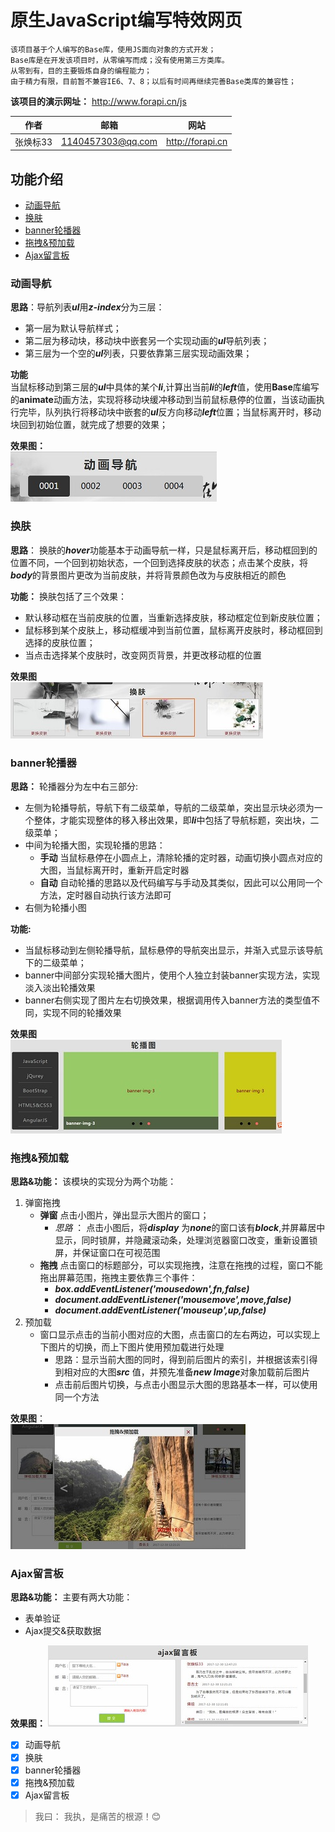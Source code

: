 # 原生JavaScript编写特效网页    
    
    该项目基于个人编写的Base库，使用JS面向对象的方式开发；  
    Base库是在开发该项目时，从零编写而成；没有使用第三方类库。  
    从零到有，目的主要锻炼自身的编程能力；  
    由于精力有限，目前暂不兼容IE6、7、8；以后有时间再继续完善Base类库的兼容性；  

**该项目的演示网址：** http://www.forapi.cn/js

|作者|邮箱|网站|  
|:---:|:---:|:---:  
|张焕标33|1140457303@qq.com|http://forapi.cn


## 功能介绍
* [动画导航](#动画导航)
* [换肤](#换肤)
* [banner轮播器](#banner轮播器)
* [拖拽&预加载](#拖拽&预加载)
* [Ajax留言板](#Ajax留言板)  

### 动画导航  

__思路__：导航列表***ul***用***z-index***分为三层：  
* 第一层为默认导航样式；
* 第二层为移动块，移动块中嵌套另一个实现动画的***ul***导航列表；
* 第三层为一个空的***ul***列表，只要依靠第三层实现动画效果；  

**功能**  
当鼠标移动到第三层的***ul***中具体的某个***li***,计算出当前***li***的***left***值，使用**Base**库编写的**animate**动画方法，实现将移动块缓冲移动到当前鼠标悬停的位置，当该动画执行完毕，队列执行将移动块中嵌套的***ul***反方向移动***left***位置；当鼠标离开时，移动块回到初始位置，就完成了想要的效果；  

__效果图：__  
![动画导航][nav]  

### 换肤 
__思路__： 换肤的***hover***功能基本于动画导航一样，只是鼠标离开后，移动框回到的位置不同，一个回到初始状态，一个回到选择皮肤的状态；点击某个皮肤，将***body***的背景图片更改为当前皮肤，并将背景颜色改为与皮肤相近的颜色

__功能：__ 换肤包括了三个效果：  
* 默认移动框在当前皮肤的位置，当重新选择皮肤，移动框定位到新皮肤位置；
* 鼠标移到某个皮肤上，移动框缓冲到当前位置，鼠标离开皮肤时，移动框回到选择的皮肤位置；
* 当点击选择某个皮肤时，改变网页背景，并更改移动框的位置  

**效果图**  
![换肤][skin]  

### banner轮播器  
**思路：**  轮播器分为左中右三部分:  
* 左侧为轮播导航，导航下有二级菜单，导航的二级菜单，突出显示块必须为一个整体，才能实现整体的移入移出效果，即***li***中包括了导航标题，突出块，二级菜单；
* 中间为轮播大图，实现轮播的思路：  
    * **手动** 当鼠标悬停在小圆点上，清除轮播的定时器，动画切换小圆点对应的大图，当鼠标离开时，重新开启定时器
    * **自动**  自动轮播的思路以及代码编写与手动及其类似，因此可以公用同一个方法，定时器自动执行该方法即可
* 右侧为轮播小图

__功能:__  
* 当鼠标移动到左侧轮播导航，鼠标悬停的导航突出显示，并渐入式显示该导航下的二级菜单；
* banner中间部分实现轮播大图片，使用个人独立封装banner实现方法，实现淡入淡出轮播效果
* banner右侧实现了图片左右切换效果，根据调用传入banner方法的类型值不同，实现不同的轮播效果    

**效果图**  
![banner轮播器][banner]   

### 拖拽&预加载

**思路&功能：** 该模块的实现分为两个功能：
1. 弹窗拖拽
    * **弹窗** 点击小图片，弹出显示大图片的窗口；
        * *思路* ： 点击小图后，将***display*** 为***none***的窗口该有***block***,并屏幕居中显示，同时锁屏，并隐藏滚动条，处理浏览器窗口改变，重新设置锁屏，并保证窗口在可视范围
    * **拖拽** 点击窗口的标题部分，可以实现拖拽，注意在拖拽的过程，窗口不能拖出屏幕范围，拖拽主要依靠三个事件：  
        * ***box.addEventListener('mousedown',fn,false)***
        * ***document.addEventListener('mousemove',move,false)***
        * ***document.addEventListener('mouseup',up,false)***
2. 预加载
    * 窗口显示点击的当前小图对应的大图，点击窗口的左右两边，可以实现上下图片的切换，而上下图片使用预加载进行处理
        - 思路：显示当前大图的同时，得到前后图片的索引，并根据该索引得到相对应的大图***src*** 值，并预先准备***new Image***对象加载前后图片
        * 点击前后图片切换，与点击小图显示大图的思路基本一样，可以使用同一个方法  

**效果图**：  
![拖拽&预加载][drag]  

### Ajax留言板  
**思路&功能：** 主要有两大功能：
* 表单验证
* Ajax提交&获取数据

**效果图：**
![Ajax留言板][mes]

- [x] 动画导航
- [x] 换肤
- [x] banner轮播器
- [x] 拖拽&预加载
- [x] Ajax留言板
> 我曰： 我执，是痛苦的根源！:blush:

[nav]:https://github.com/zhb333/JS-project/raw/master/readme/nav.jpg "动画导航"
[skin]:https://github.com/zhb333/JS-project/raw/master/readme/skin.jpg "换肤"
[banner]:https://github.com/zhb333/JS-project/raw/master/readme/banner.jpg "banner轮播器"
[drag]:https://github.com/zhb333/JS-project/raw/master/readme/drag.jpg "动画导航"
[mes]:https://github.com/zhb333/JS-project/raw/master/readme/mes.jpg "动画导航"